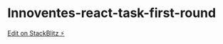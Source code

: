 # Innoventes-react-task-first-round

[Edit on StackBlitz ⚡️](https://stackblitz.com/edit/github-foende-gxvfhc)